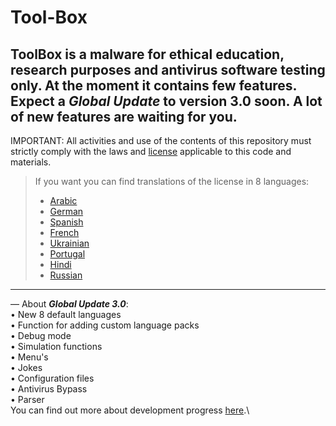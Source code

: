 # Tool-Box
ToolBox is a malware for ethical education, research purposes and antivirus software testing only. At the moment it contains few features.\
Expect a ___Global Update___ to version 3.0 soon. A lot of new features are waiting for you.
---
IMPORTANT: All activities and use of the contents of this repository must strictly comply with the laws and [license](license) applicable to this code and materials.
>If you want you can find translations of the license in 8 languages:
>+ [Arabic](license_translates/license_ar)
>+ [German](license_translates/license_de)
>+ [Spanish](license_translates/license_es)
>+ [French](license_translates/license_fr)
>+ [Ukrainian](license_translates/license_ua)
>+ [Portugal](license_translates/license_pt)
>+ [Hindi](license_translates/license_hi)
>+ [Russian](license_translates/license_ru)
---
— About ***Global Update 3.0***:\
‎ ‎ ‎ ‎ ‎ ‎ ‎‎ ‎ ‎ ‎‎ ‎ • New 8 default languages\
‎ ‎ ‎ ‎ ‎ ‎ ‎ ‎‎ ‎ ‎ ‎ ‎• Function for adding custom language packs\
‎ ‎ ‎ ‎ ‎ ‎ ‎ ‎‎ ‎ ‎ ‎ ‎‎• Debug mode\
‎ ‎ ‎ ‎ ‎ ‎ ‎ ‎‎ ‎ ‎ ‎ ‎‎• Simulation functions\
‎ ‎ ‎ ‎ ‎ ‎ ‎ ‎‎ ‎ ‎ ‎ ‎‎• Menu's\
‎ ‎ ‎ ‎ ‎ ‎ ‎ ‎‎ ‎ ‎ ‎ ‎‎• Jokes\
‎ ‎ ‎ ‎ ‎ ‎ ‎ ‎‎ ‎ ‎ ‎ ‎‎• Configuration files\
‎ ‎ ‎ ‎ ‎ ‎ ‎ ‎‎ ‎ ‎ ‎ ‎‎• Antivirus Bypass\
‎ ‎ ‎ ‎ ‎ ‎ ‎ ‎‎ ‎ ‎ ‎ ‎‎• Parser\
You can find out more about development progress [here](https://github.com/users/Mandi-OS/projects/1).\

